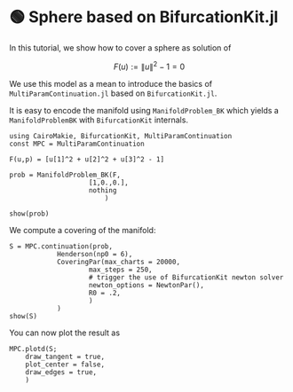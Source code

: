 # 🟢 Sphere based on BifurcationKit.jl

In this tutorial, we show how to cover a sphere as solution of

$$F(u) := \|u\|^2-1 = 0$$

We use this model as a mean to introduce the basics of `MultiParamContinuation.jl` based on `BifurcationKit.jl`.

It is easy to encode the manifold using `ManifoldProblem_BK` which yields a `ManifoldProblemBK` with `BifurcationKit` internals.

```@example TUTSPHEREBK
using CairoMakie, BifurcationKit, MultiParamContinuation
const MPC = MultiParamContinuation

F(u,p) = [u[1]^2 + u[2]^2 + u[3]^2 - 1]

prob = ManifoldProblem_BK(F, 
                    [1,0.,0.],
                    nothing
                        )
```

```@example TUTSPHEREBK
show(prob)
```

We compute a covering of the manifold: 

```@example TUTSPHEREBK
S = MPC.continuation(prob,
            Henderson(np0 = 6),
            CoveringPar(max_charts = 20000, 
                    max_steps = 250,
                    # trigger the use of BifurcationKit newton solver
                    newton_options = NewtonPar(),
                    R0 = .2,
                    )
            )
show(S)
```

You can now plot the result as

```@example TUTSPHEREBK
MPC.plotd(S; 
    draw_tangent = true, 
    plot_center = false,
    draw_edges = true,
    )
```
